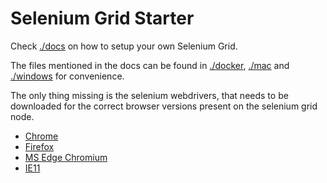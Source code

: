 # Selenium Grid Starter

Check [./docs](https://github.com/presidenten/selenium-grid-starter/blob/master/docs/) on how to setup your own Selenium Grid.

The files mentioned in the docs can be found in [./docker](https://github.com/presidenten/selenium-grid-starter/blob/master/docker/), [./mac](https://github.com/presidenten/selenium-grid-starter/blob/master/mac/) and [./windows](https://github.com/presidenten/selenium-grid-starter/blob/master/windows/) for convenience.

The only thing missing is the selenium webdrivers, that needs to be downloaded for the correct browser versions present on the selenium grid node.
- [Chrome](https://chromedriver.storage.googleapis.com/index.html)
- [Firefox](https://github.com/mozilla/geckodriver/releases)
- [MS Edge Chromium](https://developer.microsoft.com/en-us/microsoft-edge/tools/webdriver/)
- [IE11](https://selenium-release.storage.googleapis.com/index.html)

